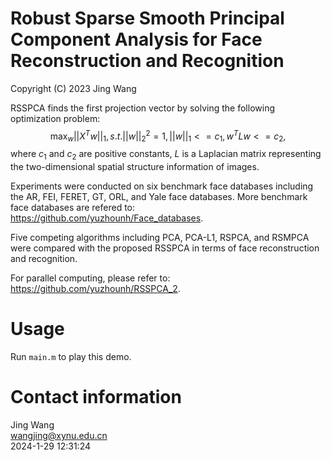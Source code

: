 # Robust Sparse Smooth Principal Component Analysis for Face Reconstruction and Recognition
Copyright (C) 2023 Jing Wang

RSSPCA finds the first projection vector by solving the following optimization problem:
$$\mathop{\max}_{w}||X^Tw||_1,  s.t. ||w||_2^2=1,  ||w||_1<=c_1,  w^TLw<=c_2,$$
where $c_1$ and $c_2$ are positive constants, $L$ is a Laplacian matrix representing the two-dimensional spatial structure information of images.

Experiments were conducted on six benchmark face databases including the AR, FEI, FERET, GT, ORL, and Yale face databases. More benchmark face databases are refered to: https://github.com/yuzhounh/Face_databases.  

Five competing algorithms including PCA, PCA-L1, RSPCA, and RSMPCA were compared with the proposed RSSPCA in terms of face reconstruction and recognition. 

For parallel computing, please refer to: https://github.com/yuzhounh/RSSPCA_2.  

# Usage
Run `main.m` to play this demo. 

# Contact information
Jing Wang  
wangjing@xynu.edu.cn  
2024-1-29 12:31:24
